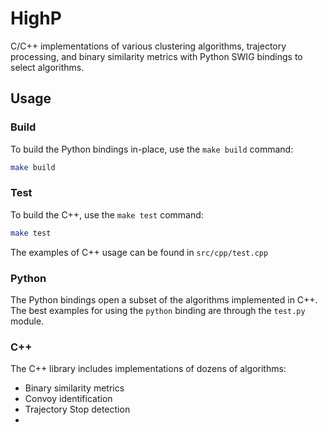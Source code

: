 # HighP
C/C++ implementations of various clustering algorithms, trajectory processing, and binary similarity metrics with Python SWIG bindings to select algorithms.

## Usage

### Build
To build the Python bindings in-place, use the `make build` command:

```bash
make build
```

### Test
To build the C++, use the `make test` command:

```bash
make test
```

The examples of C++ usage can be found in `src/cpp/test.cpp`

### Python
The Python bindings open a subset of the algorithms implemented in C++. The best examples for using the `python` binding are through the `test.py` module.

### C++
The C++ library includes implementations of dozens of algorithms:
*  Binary similarity metrics
*  Convoy identification
*  Trajectory Stop detection
*
